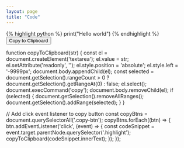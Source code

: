 ```yaml
---
layout: page
title: "Code"
---
```

<div class="code-snippet">
{% highlight python %}
print("Hello world")
{% endhighlight %}
<button class="copy-btn">Copy to Clipboard</button>
</div>

function copyToClipboard(str) {
  const el = document.createElement('textarea');
  el.value = str;
  el.setAttribute('readonly', '');
  el.style.position = 'absolute';
  el.style.left = '-9999px';
  document.body.appendChild(el);
  const selected =
    document.getSelection().rangeCount > 0
      ? document.getSelection().getRangeAt(0)
      : false;
  el.select();
  document.execCommand('copy');
  document.body.removeChild(el);
  if (selected) {
    document.getSelection().removeAllRanges();
    document.getSelection().addRange(selected);
  }
}

// Add click event listener to copy button
const copyBtns = document.querySelectorAll('.copy-btn');
copyBtns.forEach((btn) => {
  btn.addEventListener('click', (event) => {
    const codeSnippet = event.target.parentNode.querySelector('.highlight');
    copyToClipboard(codeSnippet.innerText);
  });
});
